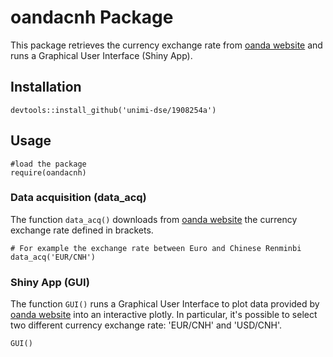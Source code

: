 # oandacnh Package

This package retrieves the currency exchange rate from [oanda website](https://www.oanda.com/rw-en/) and runs a Graphical User Interface (Shiny App).

## Installation
```
devtools::install_github('unimi-dse/1908254a')
```
## Usage
```
#load the package
require(oandacnh)
```
### Data acquisition (data_acq)
The function ```data_acq()``` downloads from [oanda website](https://www.oanda.com/rw-en/) the currency exchange rate defined in brackets.
```
# For example the exchange rate between Euro and Chinese Renminbi
data_acq('EUR/CNH')
```

### Shiny App (GUI)
The function ```GUI()``` runs a Graphical User Interface to plot data provided by [oanda website](https://www.oanda.com/rw-en/) into an interactive plotly.
In particular, it's possible to select two different currency exchange rate: 'EUR/CNH' and 'USD/CNH'.
```
GUI()
```
